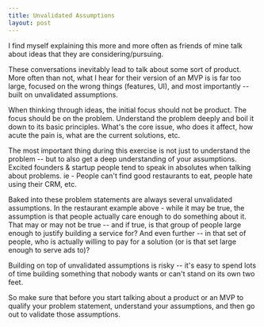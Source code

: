 ```yaml
---
title: Unvalidated Assumptions
layout: post
---
```


I find myself explaining this more and more often as friends of mine talk about ideas that they are considering/pursuing.

These conversations inevitably lead to talk about some sort of product. More often than not, what I hear for their version of an MVP is is far too large, focused on the wrong things (features, UI), and most importantly -- built on unvalidated assumptions.

When thinking through ideas, the initial focus should not be product. The focus should be on the problem. Understand the problem deeply and boil it down to its basic principles. What's the core issue, who does it affect, how acute the pain is, what are the current solutions, etc. 

The most important thing during this exercise is not just to understand the problem -- but to also get a deep understanding of your assumptions. Excited founders & startup people tend to speak in absolutes when talking about problems. ie - People can't find good restaurants to eat, people hate using their CRM, etc.

Baked into these problem statements are always several unvalidated assumptions. In the restaurant example above - while it may be true, the assumption is that people actually care enough to do something about it. That may or may not be true -- and if true, is that group of people large enough to justify building a service for? And even further -- in that set of people, who is actually willing to pay for a solution (or is that set large enough to serve ads to)?

Building on top of unvalidated assumptions is risky -- it's easy to spend lots of time building something that nobody wants or can't stand on its own two feet. 

So make sure that before you start talking about a product or an MVP to qualify your problem statement, understand your assumptions, and then go out to validate those assumptions.


